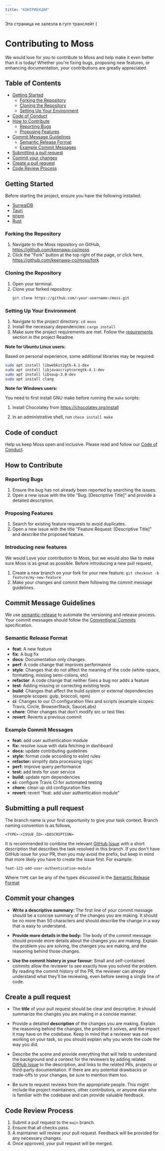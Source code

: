 ```yaml
---
title: "КОНТРИБУЦИИ"
---
```


Эта страница не залезла в гугл транслейт (

# Contributing to Moss

We would love for you to contribute to Moss and help make it even better than it is today! Whether you're fixing bugs,
proposing new features, or enhancing documentation, your contributions are greatly appreciated.

## Table of Contents

-   [Getting Started](#getting-started)
    -   [Forking the Repository](#forking-the-repository)
    -   [Cloning the Repository](#cloning-the-repository)
    -   [Setting Up Your Environment](#setting-up-your-environment)
-   [Code of Conduct](#code-of-conduct)
-   [How to Contribute](#how-to-contribute)
    -   [Reporting Bugs](#reporting-bugs)
    -   [Proposing Features](#proposing-features)
-   [Commit Message Guidelines](#commit-message-guidelines)
    -   [Semantic Release Format](#semantic-release-format)
    -   [Example Commit Messages](#example-commit-messages)
-   [Submitting a pull request](#submitting-a-pull-request)
-   [Commit your changes](#commit-your-changes)
-   [Create a pull request](#create-a-pull-request)
-   [Code Review Process](#code-review-process)

## Getting Started

Before starting the project, ensure you have the following installed:

-   [SurrealDB](https://surrealdb.com/)
-   [Tauri](https://tauri.app/)
-   [pnpm](https://pnpm.io/)
-   [Rust](https://www.rust-lang.org/)

### Forking the Repository

1. Navigate to the Moss repository on GitHub, <https://github.com/keenawa-co/moss>
2. Click the "Fork" button at the top right of the page, or click here, <https://github.com/keenawa-co/moss/fork>

### Cloning the Repository

1. Open your terminal.
2. Clone your forked repository:
    ```bash
    git clone https://github.com/<your-username>/moss.git
    ```

### Setting Up Your Environment

1. Navigate to the project directory: `cd moss`
2. Install the necessary dependencies: `cargo install`
3. Make sure the project requirements are met. Follow the [requirements](README.md#requirements) section in the project
   Readme.

**Note for Ubuntu Linux users:**

Based on personal experience, some additional libraries may be required:

```sh
sudo apt install libwebkit2gtk-4.1-dev
sudo apt install libjavascriptcoregtk-4.1-dev
sudo apt install libsoup-3.0-dev
sudo apt install clang
```

**Note for Windows users:**

You need to first install GNU make before running the `make` scripts:

1. Install Chocolatey from https://chocolatey.org/install

2. In an administrative shell, run `choco install make`

<!-- ## Nix usage (not ready to be used!)

Before starting the project, ensure you have [NIX](https://nixos.org/download/) installed and enable
the [flakes](https://nixos.wiki/wiki/Flakes) experimental feature.

To do this, add the following line to your Nix configuration file:

- For user-specific settings, edit `~/.config/nix/nix.conf`:

- For system-wide settings, edit `/etc/nix/nix.conf`:

```
experimental-features = nix-command flakes
```

### Installing Dependencies

To install the necessary dependencies for the project, run the following command:

```bash
nix develop
```

This command will set up a development environment with all the required tools and libraries specified in the
`flake.nix` file.

**Note**: You will need to run `nix develop` in every new terminal session before starting development to make the tools
available in that shell. This is because the environment is only active within the current shell session and does not
persist across multiple terminal sessions. -->

## Code of conduct

Help us keep Moss open and inclusive. Please read and follow our [Code of Conduct](/CODE_OF_CONDUCT.md).

## How to Contribute

### Reporting Bugs

1. Ensure the bug has not already been reported by searching the issues.
2. Open a new issue with the title "Bug: [Descriptive Title]" and provide a detailed description.

### Proposing Features

1. Search for existing feature requests to avoid duplicates.
2. Open a new issue with the title "Feature Request: [Descriptive Title]" and describe the proposed feature.

### Introducing new features

We would Love your contribution to Moss, but we would also like to make sure Moss is as great as possible. Before
introducing a new pull request,

1. Create a new branch on your fork for your new feature: `git checkout -b feature/my-new-feature`
2. Make your changes and commit them following the commit message guidelines.

## Commit Message Guidelines

We use [semantic-release](https://github.com/semantic-release/semantic-release) to automate the versioning and release
process. Your commit messages should follow
the [Conventional Commits](https://semantic-release.gitbook.io/semantic-release) specification.

### Semantic Release Format

-   **feat**: A new feature
-   **fix**: A bug fix
-   **docs**: Documentation only changes
-   **perf**: A code change that improves performance
-   **style**: Changes that do not affect the meaning of the code (white-space, formatting, missing semi-colons, etc)
-   **refactor**: A code change that neither fixes a bug nor adds a feature
-   **test**: Adding missing or correcting existing tests
-   **build**: Changes that affect the build system or external dependencies (example scopes: gulp, broccoli, npm)
-   **ci**: Changes to our CI configuration files and scripts (example scopes: Travis, Circle, BrowserStack, SauceLabs)
-   **chore**: Other changes that don't modify src or test files
-   **revert**: Reverts a previous commit

### Example Commit Messages

-   **feat:** add user authentication module
-   **fix:** resolve issue with data fetching in dashboard
-   **docs:** update contributing guidelines
-   **style:** format code according to eslint rules
-   **refactor:** simplify data processing logic
-   **perf:** improve query performance
-   **test:** add tests for user service
-   **build:** update npm dependencies
-   **ci:** configure Travis CI for automated testing
-   **chore:** clean up old configuration files
-   **revert:** revert "feat: add user authentication module"

## Submitting a pull request

The branch name is your first opportunity to give your task context. Branch naming convention is as follows,

`<TYPE>-<ISSUE_ID>-<DESCRIPTION>`

It is recommended to combine the relevant [GitHub Issue](https://github.com/keenawa-co/moss/issues) with a short
description that describes the task resolved in this branch. If you don't have GitHub issue for your PR, then you may
avoid the prefix, but keep in mind that more likely you have to create the issue first. For example:

```
feat-123-add-user-authentication-module
```

Where `TYPE` can be any of the types discussed in the [Semantic Release Format](#semantic-release-format)

## Commit your changes

-   **Write a descriptive summary:** The first line of your commit message should be a concise summary of the changes you
    are making. It should be no more than 50 characters and should describe the change in a way that is easy to
    understand.

-   **Provide more details in the body:** The body of the commit message should provide more details about the changes you
    are making. Explain the problem you are solving, the changes you are making, and the reasoning behind those changes.

-   **Use the commit history in your favour:** Small and self-contained commits allow the reviewer to see exactly how you
    solved the problem. By reading the commit history of the PR, the reviewer can already understand what they'll be
    reviewing, even before seeing a single line of code.

## Create a pull request

-   The **title** of your pull request should be clear and descriptive. It should summarize the changes you are making in
    a concise manner.

-   Provide a detailed **description** of the changes you are making. Explain the reasoning behind the changes, the
    problem it solves, and the impact it may have on the codebase. Keep in mind that a reviewer was not working on your
    task, so you should explain why you wrote the code the way you did.

-   Describe the scene and provide everything that will help to understand the background and a context for the reviewers
    by adding related [GitHub Issue](https://github.com/keenawa-co/moss/issues) to the description, and links to the
    related PRs, projects or third-party documentation. If there are any potential drawbacks or trade-offs to your
    changes, be sure to mention them too.

-   Be sure to request reviews from the appropriate people. This might include the project maintainers, other
    contributors, or anyone else who is familiar with the codebase and can provide valuable feedback.

## Code Review Process

1. Submit a pull request to the `main` branch.
2. Ensure that all checks pass.
3. A maintainer will review your pull request. Feedback will be provided for any necessary changes.
4. Once approved, your pull request will be merged.
